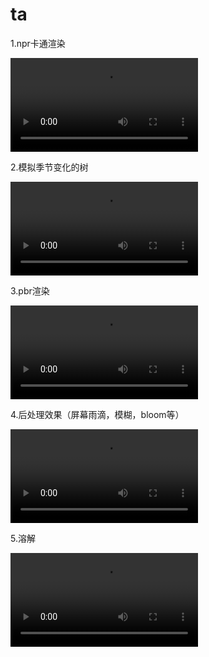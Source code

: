 # ta
1.npr卡通渲染

<video src="作品/FER.mp4"></video>

2.模拟季节变化的树



<video src="作品/tree.mp4"></video>



3.pbr渲染

<video src="作品/lethe.mp4"></video>

4.后处理效果（屏幕雨滴，模糊，bloom等）



<video src="作品/rain.mp4"></video>



5.溶解

<video src="作品/dissolve.mp4"></video>
